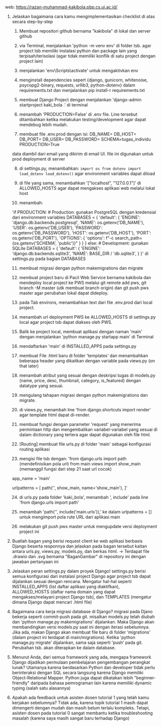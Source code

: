 web: https://razan-muhammad-kakibola.pbp.cs.ui.ac.id/


1. Jelaskan bagaimana cara kamu mengimplementasikan checklist di atas secara step-by-step 
    1) Membuat repositori github bernama "kakibola" di lokal dan server github

    2) via Terminal, menjalankan 'python -m venv env' di folder tsb. agar project tsb memiliki instalasi python dan package lain yang terpisah/terisolasi (agar tidak memiliki konflik di satu project dengan project lain)

    3) menjalankan 'env\Scripts\activate' untuk mengaktivkan env

    4) menginstall dependencies sepert {django, gunicorn, whitenoise, psycopg2-binary, requests, urllib3, python-dotenv} dalam requirements.txt dan menjalankan pip install-r requirements.txt

    5) membuat Django Project dengan menjalankan 'django-admin startproject kaki_bola .' di terminal

    6) menambah 'PRODUCTION=False' di .env file. Line tersebut ditambahkan ketika melakukan testing/development agar dapat mendebug lebih mudah.

    7) membuat file .env.prod dengan isi:
    DB_NAME=<nama database>
    DB_HOST=<host database>
    DB_PORT=<port database>
    DB_USER=<username database>
    DB_PASSWORD=<password database>
    SCHEMA=tugas_individu
    PRODUCTION=True

    data diambil dari email yang dikirim di email UI. file ini digunakan untuk prod deployment di server

    8) di settings.py, menambahkan:
    `import os
    from dotenv import load_dotenv
    load_dotenv()`
    agar environment variables dapat diload 

    9) di file yang sama, menambahkan '["localhost", "127.0.0.1"]' di ALLOWED_HOSTS agar dapat mengakses aplikasi web melalui lokal host

    10) menambah:
    
    'if PRODUCTION:
        # Production: gunakan PostgreSQL dengan kredensial dari environment variables
        DATABASES = {
            'default': {
                'ENGINE': 'django.db.backends.postgresql',
                'NAME': os.getenv('DB_NAME'),
                'USER': os.getenv('DB_USER'),
                'PASSWORD': os.getenv('DB_PASSWORD'),
                'HOST': os.getenv('DB_HOST'),
                'PORT': os.getenv('DB_PORT'),
                'OPTIONS': {
                    'options': f"-c search_path={os.getenv('SCHEMA', 'public')}"
                }
            }
        }
    else:
        # Development: gunakan SQLite
        DATABASES = {
            'default': {
                'ENGINE': 'django.db.backends.sqlite3',
                'NAME': BASE_DIR / 'db.sqlite3',
            }
        }' di settings.py pada bagian DATABASES

    11) membuat migrasi dengan python makemigrations dan migrate

    12) membuat project baru di Pacil Web Service bernama kakibola dan mendeploy local project ke PWS melalui git remote add pws, git branch -M master (utk membuat branch origin) dan git push pws master agar perubahan lokal dapat dideploy.

    13) pada Tab environs, menambahkan text dari file .env.prod dari local project. 

    14) menambah url deployment PWS ke ALLOWED_HOSTS di settings.py local agar project tsb dapat diakses oleh PWS.

    15) Balik ke project local, membuat aplikasi dengan naman 'main' dengan menjalankan 'python manage.py startapp main' di Terminal

    16) mendaftarkan 'main' di INSTALLED_APPS pada settings.py

    17) membuat File .html baru di folder 'templates' dan menambahkan beberapa header yang dikaitkan dengan variable pada views.py (on that later)

    18) menambah atribut yang sesuai dengan deskripsi tugas di models.py (name, price, desc, thumbnail, category, is_featured) dengan datatype yang sesuai.

    19) mengulang tahapan migrasi dengan python makemigrations dan migrate.

    20) di views.py, menambah line 'from django.shortcuts import render' agar template html dapat di-render.

    21) membuat fungsi dengan parameter 'request' yang menerima permintaan http dan mengembalikan variabel-variabel yang sesuai di dalam dictionary yang tertera agar dapat digunakan oleh file html.

    22) [Routing] membuat file urls.py di folder 'main' sebagai konfigurasi routing aplikasi

    23) mengisi file tsb dengan:
    'from django.urls import path       (mendefinisikan pola url)
    from main.views import show_main    (memanggil fungsi dari step 21 saat url cocok)

    app_name = 'main'

    urlpatterns = [
        path('', show_main, name='show_main'),
    ]'

    24) di urls.py pada folder 'kaki_bola', menambah ', include' pada line 'from django.urls import path' 

    25) menambah 'path('', include('main.urls')),' ke dalam urlpatterns = [] untuk mengimport pola rute URL dari aplikasi main

    26) melakukan git push pws master untuk mengupdate versi deployment project ini

2. Buatlah bagan yang berisi request client ke web aplikasi berbasis Django beserta responnya dan jelaskan pada bagan tersebut kaitan antara urls.py, views.py, models.py, dan berkas html.
-> Terdapat file .drawio dan .svg bernama "BaganGambar" di repository ini dengan jawaban pertanyaan ini

3. Jelaskan peran settings.py dalam proyek Django!
    settings.py berisi semua konfigurasi dari instalasi project Django agar project tsb dapat dijalankan sesuai dengan rencana. Mengatur hal-hal seperti INSTALLED_APPS (list daftar aplikasi yang diaktifkan), ALLOWED_HOSTS (daftar nama domain yang dapat mengakses/melayani project Django tsb), dan TEMPLATES (mengatur dimana Django dapat mencari .html file) 

4. Bagaimana cara kerja migrasi database di Django?
    migrasi pada Djano bekerja seperti commit-push pada git.
    misalkan models.py telah diubah dan 'python manage.py makemigrations' dijalankan. Maka Django akan membandingkan versi models.py saat ini dengan iterasi sebelumnya. Jika ada, makan Django akan membuat file baru di folder 'migrations' (dalam project ini terdapat di main/migrations). Ketika 'python manage.py migrate' dijalankan, sama saja seperti 'push' pada git. Perubahan tsb. akan diterapkan ke dalam database.

5. Menurut Anda, dari semua framework yang ada, mengapa framework Django dijadikan permulaan        pembelajaran pengembangan perangkat lunak?
    Utamanya karena berdasarkan Python dan developer tidak perlu berinteraksi dengan SQL secara langsung karena Django memiliki Object-Relational Mapper. Python juga dapat dikatakan lebih "beginner-friendly" daripada bahasa pemrograman lain karena memiliki dynamic typing (salah satu alasannya)

6. Apakah ada feedback untuk asisten dosen tutorial 1 yang telah kamu kerjakan sebelumnya?
Tidak ada, karena topik tutorial 1 masih dapat dimengerti dengan mudah dan masih belum terlalu kompleks. Tetapi, asisten dosen pada tutorial 0 sangat membantu ketika troubleshooting masalah (karena saya masih sangat baru terhadap Django)
    
